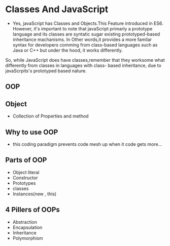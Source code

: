 # Classes And JavaScript
- Yes, javaScript has Classes and Objects.This Feature introduced in ES6.
However, it's important to note that javaScript primarly a prototype language and its classes are syntatic sugar existing prototyped-based inheritance machanisms.
In Other words,it provides a more familar syntax for developers comming from class-based  languages such as Java or C++ but under the hood, it works differently.

So, while JavaScript does have classes,remember that they worksome what differently  from classes in languages  with  class- based  inheritance, due to javaScrpits's prototyped based nature. 

## OOP

## Object
- Collection of Properties and method

## Why to use OOP
- this coding paradigm prevents code mesh up when it code gets more...

## Parts of OOP
- Object literal
- Constructor
- Prototypes
- classes
- Instances(new , this)

## 4 Pillers of OOPs
- Abstraction 
- Encapsulation
- Inheritance
- Polymorphism